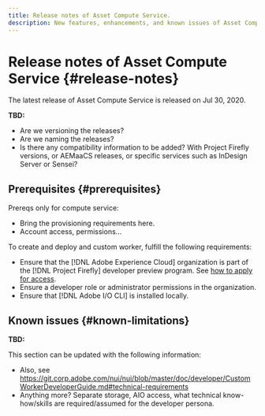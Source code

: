 ```yaml
---
title: Release notes of Asset Compute Service.
description: New features, enhancements, and known issues of Asset Compute Service.
---
```


# Release notes of Asset Compute Service {#release-notes}

The latest release of Asset Compute Service is released on Jul 30, 2020.

**TBD:**

* Are we versioning the releases?
* Are we naming the releases?
* Is there any compatibility information to be added? With Project Firefly versions, or AEMaaCS releases, or specific services such as InDesign Server or Sensei?

## Prerequisites {#prerequisites}

Prereqs only for compute service:

* Bring the provisioning requirements here.
* Account access, permissions...

To create and deploy and custom worker, fulfill the following requirements:

* Ensure that the [!DNL Adobe Experience Cloud] organization is part of the [!DNL Project Firefly] developer preview program. See [how to apply for access](https://github.com/AdobeDocs/project-firefly/blob/master/overview/getting_access.md).
* Ensure a developer role or administrator permissions in the organization.
* Ensure that [!DNL Adobe I/O CLI] is installed locally. <!-- Link to CLI GitHub for more info. -->

## Known issues {#known-limitations}


**TBD:**

This section can be updated with the following information:

* Also, see https://git.corp.adobe.com/nui/nui/blob/master/doc/developer/CustomWorkerDeveloperGuide.md#technical-requirements
* Anything more? Separate storage, AIO access, what technical know-how/skills are required/assumed for the developer persona.
